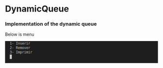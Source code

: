 # DynamicQueue
### Implementation of the dynamic queue

Below is menu

![menu](https://github.com/lucasnamac/DynamicQueue/blob/main/data/sreenshot/menu.png)

